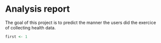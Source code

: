 Analysis report
========================================================

The goal of this project is to predict the manner the users did the exercice of collecting health data.




```r
first <- 1
```

